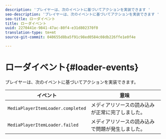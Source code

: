 ```yaml
---
description: 'プレイヤーは、次のイベントに基づいてアクションを実装できます '
seo-description: 'プレイヤーは、次のイベントに基づいてアクションを実装できます '
seo-title: ローダイベント
title: ローダイベント
uuid: 2270441e-9841-47ac-80f4-e31d802370f0
translation-type: tm+mt
source-git-commit: 040655d8ba5f91c98ed0584c08db226ffe1e0f4e

---
```



# ローダイベント{#loader-events}

プレイヤーは、次のイベントに基づいてアクションを実装できます。

| イベント | 意味 |
|---|---|
| `MediaPlayerItemLoader.completed` | メディアリソースの読み込みが正常に完了しました。 |
| `MediaPlayerItemLoader.failed` | メディアリソースの読み込みで問題が発生しました。 |

